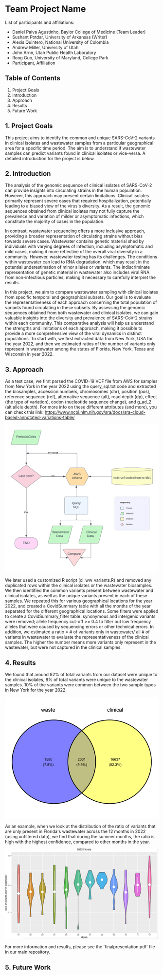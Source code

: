 # Team Project Name

List of participants and affiliations:
- Daniel Paiva Agustinho, Baylor College of Medicine (Team Leader)
- Sushant Potdar, University of Arkansas (Writer)
- Alexis Quintero, National University of Colombia
- Andrew Miller, University of Utah
- John Arnn,  Utah Public Health Laboratory
- Rong Guo, University of Maryland, College Park
- Participant, Affiliation

## Table of Contents
1. Project Goals
2. Introduction
3. Approach
4. Results
5. Future Work

## 1. Project Goals
This project aims to identify the common and unique SARS-CoV-2 variants in clinical isolates and wastewater samples from a particular geographical area for a specific time period. The aim is to understand if wastewater samples can predict variants found in clinical isolates or vice-versa. A detailed introduction for the project is below.

## 2. Introduction
The analysis of the genomic sequence of clinical isolates of SARS-CoV-2 can provide insights into circulating strains in the human population. However, this approach may present certain limitations. Clinical isolates primarily represent severe cases that required hospitalization, potentially leading to a biased view of the virus's diversity. As a result, the genomic sequences obtained from clinical isolates may not fully capture the prevalence and variation of milder or asymptomatic infections, which constitute the majority of cases in the population.

In contrast, wastewater sequencing offers a more inclusive approach, providing a broader representation of circulating strains without bias towards severe cases. Wastewater contains genetic material shed by individuals with varying degrees of infection, including asymptomatic and mild cases, making it more reflective of the overall viral diversity in a community. However, wastewater testing has its challenges. The conditions within wastewater can lead to RNA degradation, which may result in the potential underestimation of minor alleles or variants. The indiscriminate representation of genetic material in wastewater also includes viral RNA from non-infectious particles, making it necessary to carefully interpret the results.

In this project, we aim to compare wastewater sampling with clinical isolates from specific temporal and geographical subsets. Our goal is to evaluate the representativeness of each approach concerning the total population of variants found circulating in these subsets. By assessing the genomic sequences obtained from both wastewater and clinical isolates, we can gain valuable insights into the diversity and prevalence of SARS-CoV-2 strains within each community. This comparative analysis will help us understand the strengths and limitations of each approach, making it possible to provide a more comprehensive view of the viral dynamics in distinct populations. To start with, we first extracted data from New York, USA for the year 2022, and then we estimated ratios of the number of variants only represent in wastewater among the states of Florida, New York, Texas and Wisconsin in year 2022. 

## 3. Approach
As a test case, we first parsed the COVID-19 VCF file from AWS for samples from New York in the year 2022 using the query_sql.txt code and extracted the biosamples, accession numbers, chromosomes (chr), position (pos), reference sequence (ref), alternative sequence (alt), read depth (dp), effect (the type of variation), codon (nucleotide sequence change), and g_ad_2 (alt allele depth). For more info on these different attributes (and more), you can check this link: https://www.ncbi.nlm.nih.gov/sra/docs/sra-cloud-based-annotated-variations-table/ 

![alt text](https://raw.githubusercontent.com/NCBI-Codeathons/vcf-4-population-genomics-team-agustinho/main/flowchart.png)

We later used a customized R script (ci_ww_variants.R) and removed any duplicated rows within the clinical isolates or the wastewater biosamples. We then identified the common variants present between wastewater and clinical isolates, as well as the unique variants present in each of these samples. 
We repeated this for various geographical locations for the year 2022, and created a CovidSummary table with all the months of the year separated for the different geographical locations. Some filters were applied to create a CovidSummary_filter table: synonymous and intergenic variants were removed; allele frequency cut-off >= 0.4 to filter out low frequency alleles that were caused by sequencing errors or other technical errors.
In addition, we estimated a ratio = # of variants only in wastewater/ all # of variants in wastewater to evaluate the representativeness of the clinical samples. The higher the number means more variants only represent in the wastewater, but were not captured in the clinical samples.   

## 4. Results
We found that around 82% of total variants from our dataset were unique to the clinical isolates, 8% of total variants were unique to the wastewater samples. 10% of the variants were common between the two sample types in New York for the year 2022.

![alt text](https://raw.githubusercontent.com/NCBI-Codeathons/vcf-4-population-genomics-team-agustinho/main/Variant%20Venn%20Diagram_NY_2022.png)

As an example, when we look at the distribution of the ratio of variants that are only present in Florida's wastewater across the 12 months in 2022 (using unfiltered data), we find that during the summer months, the ratio is high with the highest confidence, compared to other months in the year. 

![alt text](https://raw.githubusercontent.com/NCBI-Codeathons/vcf-4-population-genomics-team-agustinho/main/ww_ratio_florida.png)

For more information and results, please see the 'finalpresentation.pdf' file in our main repository.

## 5. Future Work
